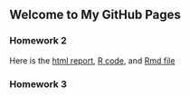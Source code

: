 ## Welcome to My GitHub Pages

### Homework 2
Here is the [html report](/ie360_hw2.html), [R code](/HW2.R), and [Rmd file](/ie360_hw2.Rmd)

### Homework 3


